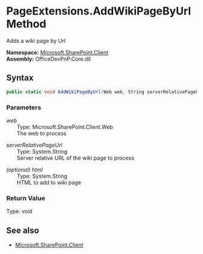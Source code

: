 # PageExtensions.AddWikiPageByUrl Method  
Adds a wiki page by Url  

**Namespace:** [Microsoft.SharePoint.Client](Microsoft.SharePoint.Client.md)  
**Assembly:** OfficeDevPnP.Core.dll  
## Syntax
```C#
public static void AddWikiPageByUrl(Web web, String serverRelativePageUrl, String html)
```
### Parameters
*web*  
&emsp;&emsp;Type: Microsoft.SharePoint.Client.Web  
&emsp;&emsp;The web to process  

*serverRelativePageUrl*  
&emsp;&emsp;Type: System.String  
&emsp;&emsp;Server relative URL of the wiki page to process  

*(optional) html*  
&emsp;&emsp;Type: System.String  
&emsp;&emsp;HTML to add to wiki page  

### Return Value
Type: void  

## See also
- [Microsoft.SharePoint.Client](Microsoft.SharePoint.Client.md)
